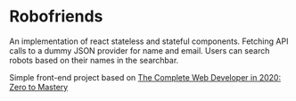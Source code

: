 # Robofriends

An implementation of react stateless and stateful components.
Fetching API calls to a dummy JSON provider for name and email.
Users can search robots based on their names in the searchbar.

Simple front-end project based on [The Complete Web Developer in 2020: Zero to Mastery](https://www.udemy.com/course/the-complete-web-developer-zero-to-mastery/)
